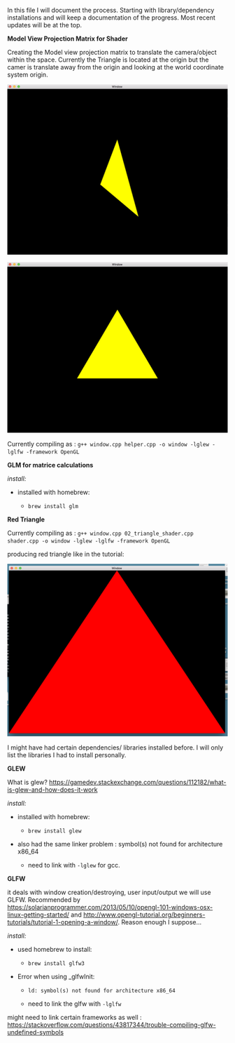 
In this file I will document the process. Starting with library/dependency installations and will keep a documentation of the progress. Most recent updates will be at the top. 

**Model View Projection Matrix for Shader**

Creating the Model view projection matrix to translate the camera/object within the space. Currently the Triangle is located at the origin but the camer is translate away from the origin and looking at the world coordinate system origin.

![yellow triangle from camera position: (4,3,3)](images/camera_at_4_3_3.png)

![yellow triangle from camera position: (0,3,3)](images/camera_at_0_3_3.png)

Currently compiling as : `g++ window.cpp helper.cpp -o window -lglew -lglfw -framework OpenGL`


**GLM for matrice calculations**

*install:*

  * installed with homebrew: 

    * `brew install glm`


**Red Triangle**

Currently compiling as : `g++ window.cpp 02_triangle_shader.cpp shader.cpp -o window -lglew -lglfw -framework OpenGL `

producing red triangle like in the tutorial: 

![red triangle](images/red_triangle.png)


I might have had certain dependencies/ libraries installed before. I will only list the libraries I had to install personally. 

**GLEW**

What is glew? https://gamedev.stackexchange.com/questions/112182/what-is-glew-and-how-does-it-work

*install:*

  * installed with homebrew: 

    * `brew install glew`

  * also had the same linker problem : symbol(s) not found for architecture x86_64

    * need to link with `-lglew` for gcc. 
    
**GLFW**

it deals with window creation/destroying, user input/output we will use GLFW. Recommended by https://solarianprogrammer.com/2013/05/10/opengl-101-windows-osx-linux-getting-started/ and http://www.opengl-tutorial.org/beginners-tutorials/tutorial-1-opening-a-window/. Reason enough I suppose...

*install:*

  * used homebrew to install:

    * `brew install glfw3` 

  * Error when using _glfwInit:

    * `ld: symbol(s) not found for architecture x86_64`

    * need to link the glfw with `-lglfw`

might need to link certain frameworks as well : https://stackoverflow.com/questions/43817344/trouble-compiling-glfw-undefined-symbols




